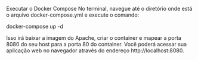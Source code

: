 Executar o Docker Compose
No terminal, navegue até o diretório onde está o arquivo docker-compose.yml e execute o comando:

docker-compose up -d

Isso irá baixar a imagem do Apache, criar o container e mapear a porta 8080 do seu host para a porta 80 do container. Você poderá acessar sua aplicação web no navegador através do endereço http://localhost:8080.
